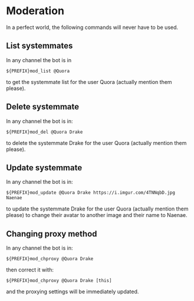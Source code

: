 # Moderation

In a perfect world, the following commands will never have to be used.

## List systemmates

In any channel the bot is in

```
${PREFIX}mod_list @Quora
```

to get the systemmate list for the user Quora (actually mention them please).

## Delete systemmate

In any channel the bot is in:

```
${PREFIX}mod_del @Quora Drake
```

to delete the systemmate Drake for the user Quora (actually mention them please).

## Update systemmate

In any channel the bot is in:

```
${PREFIX}mod_update @Quora Drake https://i.imgur.com/4TNNqbD.jpg Naenae
```

to update the systemmate Drake for the user Quora (actually mention them please) to change their avatar to another image and their name to Naenae.

## Changing proxy method

In any channel the bot is in:

```
${PREFIX}mod_chproxy @Quora Drake
```

then correct it with:

```
${PREFIX}mod_chproxy @Quora Drake [this]
```

and the proxying settings will be immediately updated.
